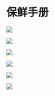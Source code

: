 
# 保鲜手册

![](../../resources/pic/common/保鲜手册1.jpeg)

![](../../resources/pic/common/保鲜手册2.jpeg)

![](../../resources/pic/common/保鲜手册3.jpeg)

![](../../resources/pic/common/保鲜手册4.jpeg)

![](../../resources/pic/common/保鲜手册5.jpeg)

![](../../resources/pic/common/保鲜手册6.jpeg)